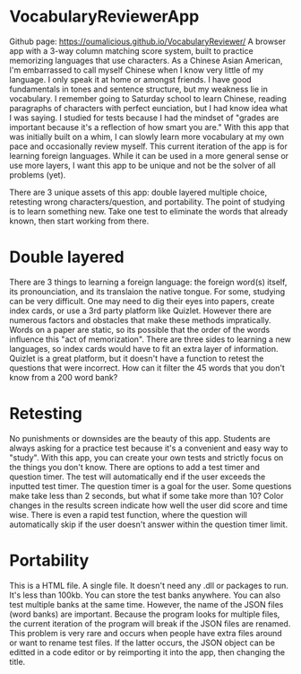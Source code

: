 # VocabularyReviewerApp
Github page: https://oumalicious.github.io/VocabularyReviewer/
A browser app with a 3-way column matching score system, built to practice memorizing languages that use characters.
As a Chinese Asian American, I'm embarrassed to call myself Chinese when I know very little of my language. I only speak it at home or amongst friends. I have good fundamentals in tones and sentence structure, but my weakness lie in vocabulary. I remember going to Saturday school to learn Chinese, reading paragraphs of characters with perfect eunciation, but I had know idea what I was saying. I studied for tests because I had the mindset of "grades are important because it's a reflection of how smart you are." With this app that was initially built on a whim, I can slowly learn more vocabulary at my own pace and occasionally review myself. This current iteration of the app is for learning foreign languages. While it can be used in a more general sense or use more layers, I want this app to be unique and not be the solver of all problems (yet).

There are 3 unique assets of this app: double layered multiple choice, retesting wrong characters/question, and portability. The point of studying is to learn something new. Take one test to eliminate the words that already known, then start working from there.

# Double layered
There are 3 things to learning a foreign language: the foreign word(s) itself, its pronounciation, and its translaion the native tongue. For some, studying can be very difficult. One may need to dig their eyes into papers, create index cards, or use a 3rd party platform like Quizlet. However there are numerous factors and obstacles that make these methods impratically. Words on a paper are static, so its possible that the order of the words influence this "act of memorization". There are three sides to learning a new languages, so index cards would have to fit an extra layer of information. Quizlet is a great platform, but it doesn't have a function to retest the questions that were incorrect. How can it filter the 45 words that you don't know from a 200 word bank?

# Retesting
No punishments or downsides are the beauty of this app. Students are always asking for a practice test because it's a convenient and easy way to "study". With this app, you can create your own tests and strictly focus on the things you don't know. There are options to add a test timer and question timer. The test will automatically end if the user exceeds the inputted test timer. The question timer is a goal for the user. Some questions make take less than 2 seconds, but what if some take more than 10? Color changes in the results screen indicate how well the user did score and time wise. There is even a rapid test function, where the question will automatically skip if the user doesn't answer within the question timer limit.

# Portability
This is a HTML file. A single file. It doesn't need any .dll or packages to run. It's less than 100kb. You can store the test banks anywhere. You can also test multiple banks at the same time. However, the name of the JSON files (word banks) are important. Because the program looks for multiple files, the current iteration of the program will break if the JSON files are renamed. This problem is very rare and occurs when people have extra files around or want to rename test files. If the latter occurs, the JSON object can be editted in a code editor or by reimporting it into the app, then changing the title.
